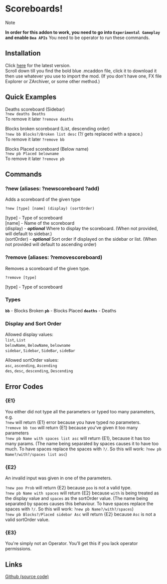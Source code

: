 # Scoreboards!

> [!NOTE]
> **In order for this addon to work, you need to go into `Experimental Gameplay` and enable `Bea APIs`**
> You need to be operator to run these commands.

## Installation

Click [here](https://github.com/YetNT/scoreboards/releases/latest) for the latest version.\
Scroll down till you find the bold blue .mcaddon file, click it to download it then use whatever you use to import the mod. (If you don't have one, FX file Explorer or ZArchiver, or some other method.)

## Quick Examples

Deaths scoreboard (Sidebar)\
`?new deaths Deaths`\
To remove it later `?remove deaths`

Blocks broken scoreboard (List, descending order)\
`?new bb Blocks?/Broken list desc` (?/ gets replaced with a space.)\
To remove it later `?remove bb`

Blocks Placed scoreboard (Below name)\
`?new pb Placed belowname`\
To remove it later `?remove pb`

## Commands

### **?new** (aliases: **?newscoreboard** **?add**)

Adds a scoreboard of the given type

`?new [type] [name] (display) (sortOrder)`

[type] - Type of scoreboard\
[name] - Name of the scoreboard\
(display) - **_optional_** Where to display the scoreboard. (When not provided, will default to sidebar.)\
(sortOrder) - **_optional_** Sort order if displayed on the sidebar or list. (When not provided will default to ascending order)

### **?remove** (aliases: **?removescoreboard**)

Removes a scoreboard of the given type.

`?remove [type]`

[type] - Type of scoreboard

### Types

**`bb`** - Blocks Broken
**`pb`** - Blocks Placed
**`deaths`** - Deaths

### Display and Sort Order

Allowed display values:\
`list`, `List`\
`belowName`, `BelowName`, `belowname`\
`sidebar`, `Sidebar`, `SideBar`, `sideBar`

Allowed sortOrder values:\
`asc`, `ascending`, `Ascending`\
`des`, `desc`, `descending`, `Descending`

## Error Codes

### {E1}

You either did not type all the parameters or typed too many parameters,\
e.g.\
`?new` will return {E1} error because you have typed no parameters.\
`?remove bb too` will return {E1} because you've given it too many parameters\
`?new pb Name with spaces list asc` will return {E1}, because it has too many params. (The name being separated by spaces causes it to have too much. To have spaces replace the spaces with `?/`. So this will work: `?new pb Name?/with?/spaces list asc`)

### {E2}

An invalid input was given in one of the parameters.

`?new poo Prob` will return {E2} because `poo` is not a valid type.\
`?new pb Name with spaces` will return {E2} because `with` is being treated as the display value and `spaces` as the sortOrder value.  (The name being separated by spaces causes this behaviour. To have spaces replace the spaces with `?/`. So this will work: `?new pb Name?/with?/spaces`)\
`?new pb Blocks?/Placed sidebar Asc` will return {E2} because `Asc` is not a valid sortOrder value.

### {E3}

You're simply not an Operator. You'll get this if you lack operator permissions.

## Links

[Github (source code)](https://github.com/YetNT/scoreboards/)

